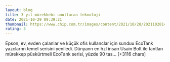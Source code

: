 ```yaml
--- 
layout: blog
title: 3 yıl mürekkebi unutturan teknoloji
date: 2021-10-29 09:39:21
thumbnail: https://www.chip.com.tr/images/content/2021/10/28/202110281431104885/tek-murekkep-setiyle-3-yil-yetecek-baski-mumkun-mu.jpg
rating: 3
---
```

Epson, ev, evden çalanlar ve küçük ofis kullanclar için sunduu EcoTank yazclarnn temel serisini yeniledi. Dünyann en hzl insan Usain Bolt ile tantlan mürekkep püskürtmeli EcoTank serisi, yüzde 90 tas… [+3116 chars]
